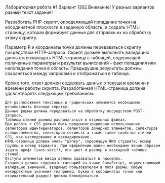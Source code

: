 Лабораторная работа #1
Вариант 1302
Внимание! У разных вариантов разный текст задания!

Разработать PHP-скрипт, определяющий попадание точки на координатной плоскости в заданную область, и создать HTML-страницу, которая формирует данные для отправки их на обработку этому скрипту.

Параметр R и координаты точки должны передаваться скрипту посредством HTTP-запроса. Скрипт должен выполнять валидацию данных и возвращать HTML-страницу с таблицей, содержащей полученные параметры и результат вычислений - факт попадания или непопадания точки в область. Предыдущие результаты должны сохраняться между запросами и отображаться в таблице.

Кроме того, ответ должен содержать данные о текущем времени и времени работы скрипта.
Разработанная HTML-страница должна удовлетворять следующим требованиям:

    Для расположения текстовых и графических элементов необходимо использовать блочную верстку.
    Данные формы должны передаваться на обработку посредством POST-запроса.
    Таблицы стилей должны располагаться в отдельных файлах.
    При работе с CSS должно быть продемонстрировано использование селекторов идентификаторов, селекторов дочерних элементов, селекторов псевдоэлементов, селекторов потомств а также такие свойства стилей CSS, как наследование и каскадирование.
    HTML-страница должна иметь "шапку", содержащую ФИО студента, номер группы и новер варианта. При оформлении шапки необходимо явным образом задать шрифт (sans-serif), его цвет и размер в каскадной таблице стилей.
    Отступы элементов ввода должны задаваться в пикселях.
    Страница должна содержать сценарий на языке JavaScript, осуществляющий валидацию значений, вводимых пользователем в поля формы. Любые некорректные значения (например, буквы в координатах точки или отрицательный радиус) должны блокироваться.
